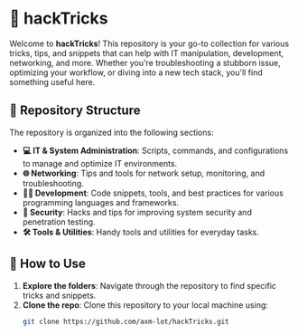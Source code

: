 # 🚀 hackTricks

Welcome to **hackTricks**! This repository is your go-to collection for various tricks, tips, and snippets that can help with IT manipulation, development, networking, and more. Whether you're troubleshooting a stubborn issue, optimizing your workflow, or diving into a new tech stack, you'll find something useful here.

## 📂 Repository Structure

The repository is organized into the following sections:

- **💻 IT & System Administration**: Scripts, commands, and configurations to manage and optimize IT environments.
- **🌐 Networking**: Tips and tools for network setup, monitoring, and troubleshooting.
- **👨‍💻 Development**: Code snippets, tools, and best practices for various programming languages and frameworks.
- **🔐 Security**: Hacks and tips for improving system security and penetration testing.
- **🛠 Tools & Utilities**: Handy tools and utilities for everyday tasks.

## 📜 How to Use

1. **Explore the folders**: Navigate through the repository to find specific tricks and snippets.
2. **Clone the repo**: Clone this repository to your local machine using:
   ```bash
   git clone https://github.com/axm-lot/hackTricks.git

